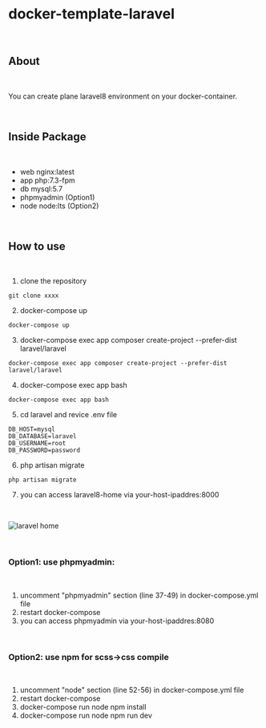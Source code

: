 # **docker-template-laravel** 

<br>

## **About**

<br>

You can create plane laravel8 environment on your docker-container.

<br>

## **Inside Package**

<br>

 * web nginx:latest
 * app php:7.3-fpm
 * db  mysql:5.7
 * phpmyadmin (Option1)
 * node node:lts (Option2)

<br>

## **How to use**

<br>

1. clone the repository
```
git clone xxxx
```
2. docker-compose up
```
docker-compose up
```
3. docker-compose exec app composer create-project --prefer-dist laravel/laravel
```
docker-compose exec app composer create-project --prefer-dist laravel/laravel
```
4. docker-compose exec app bash
```
docker-compose exec app bash
```
5. cd laravel and revice .env file
```
DB_HOST=mysql
DB_DATABASE=laravel
DB_USERNAME=root
DB_PASSWORD=password
```
6. php artisan migrate
```
php artisan migrate
```
7. you can access laravel8-home via your-host-ipaddres:8000
<br>

![laravel home](https://user-images.githubusercontent.com/53518005/101989215-72653980-3cd1-11eb-9a3e-5163ff8e780e.PNG)

<br>

### **Option1: use phpmyadmin**:
 
<br>

 1. uncomment "phpmyadmin" section (line 37-49) in docker-compose.yml file
 2. restart docker-compose
 3. you can access phpmyadmin via your-host-ipaddres:8080

<br>

### **Option2: use npm for scss->css compile**

<br>

 1. uncomment "node" section (line 52-56) in docker-compose.yml file
 2. restart docker-compose
 3. docker-compose run node npm install
 4. docker-compose run node npm run dev

<br>
